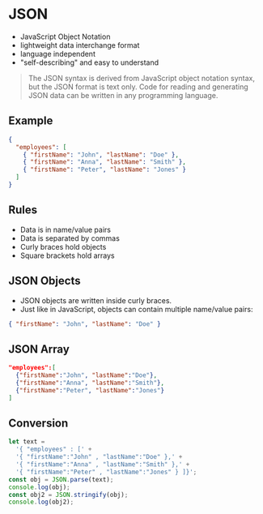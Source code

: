 # JSON

- JavaScript Object Notation
- lightweight data interchange format
- language independent
- "self-describing" and easy to understand

> The JSON syntax is derived from JavaScript object notation syntax, but the JSON format is text only. Code for reading and generating JSON data can be written in any programming language.

## Example

```json
{
  "employees": [
    { "firstName": "John", "lastName": "Doe" },
    { "firstName": "Anna", "lastName": "Smith" },
    { "firstName": "Peter", "lastName": "Jones" }
  ]
}
```

## Rules

- Data is in name/value pairs
- Data is separated by commas
- Curly braces hold objects
- Square brackets hold arrays

## JSON Objects

- JSON objects are written inside curly braces.
- Just like in JavaScript, objects can contain multiple name/value pairs:

```json
{ "firstName": "John", "lastName": "Doe" }
```

## JSON Array

```json
"employees":[
  {"firstName":"John", "lastName":"Doe"},
  {"firstName":"Anna", "lastName":"Smith"},
  {"firstName":"Peter", "lastName":"Jones"}
]
```

## Conversion

```js
let text =
  '{ "employees" : [' +
  '{ "firstName":"John" , "lastName":"Doe" },' +
  '{ "firstName":"Anna" , "lastName":"Smith" },' +
  '{ "firstName":"Peter" , "lastName":"Jones" } ]}';
const obj = JSON.parse(text);
console.log(obj);
const obj2 = JSON.stringify(obj);
console.log(obj2);
```
